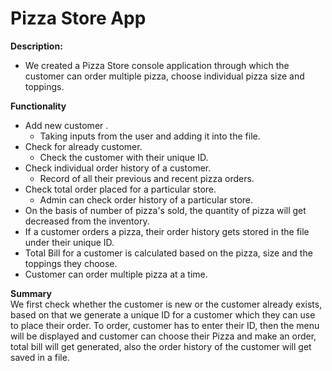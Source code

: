 # Pizza Store App

**Description:** 
- We created a Pizza Store console application through which the customer can order multiple pizza, choose individual pizza size and toppings.
  
**Functionality**
- Add new customer .
  - Taking inputs from the user and adding it into the file.
- Check for already customer.
  - Check the customer with their unique ID.
- Check individual order history of a customer.
  - Record of all their previous and recent pizza orders.
- Check total order placed for a particular store.
  - Admin can check order history of a particular store.
- On the basis of number of pizza's sold, the quantity of pizza will get decreased from the inventory.
- If a customer orders a pizza, their order history gets stored in the file under their unique ID.
- Total Bill for a customer is calculated based on the pizza, size and the toppings they choose.
- Customer can order multiple pizza at a time.

**Summary**  
We first check whether the customer is new or the customer already exists, based on that we generate a unique ID for a customer which they can use to place their order. 
To order, customer has to enter their ID, then the menu will be displayed and customer can choose their Pizza and make an order, total bill will get generated, also the order history of the customer will get saved in a file.


